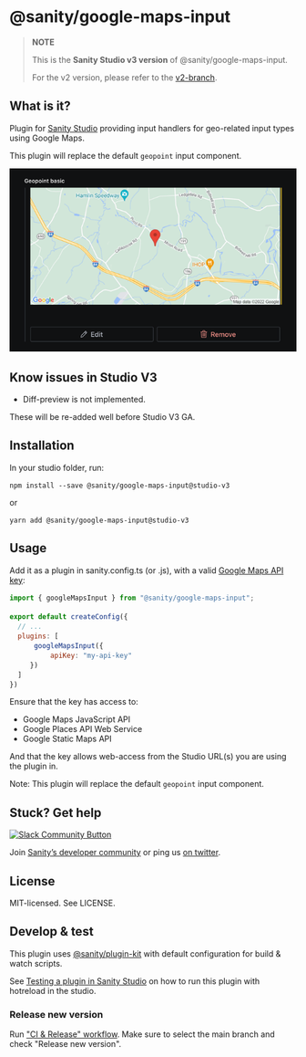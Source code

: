 # @sanity/google-maps-input

> **NOTE**
>
> This is the **Sanity Studio v3 version** of @sanity/google-maps-input.
>
> For the v2 version, please refer to the [v2-branch](https://github.com/sanity-io/sanity/tree/next/packages/%40sanity/google-maps-input).

## What is it? 
Plugin for [Sanity Studio](https://www.sanity.io) providing input handlers for geo-related input types using Google Maps.

This plugin will replace the default `geopoint` input component.

![Google maps input](assets/google-maps-input.png)

## Know issues in Studio V3

* Diff-preview is not implemented.

These will be re-added well before Studio V3 GA.

## Installation

In your studio folder, run:

```
npm install --save @sanity/google-maps-input@studio-v3
```

or

```
yarn add @sanity/google-maps-input@studio-v3
```

## Usage

Add it as a plugin in sanity.config.ts (or .js), with a valid [Google Maps API key](https://developers.google.com/maps/documentation/javascript/get-api-key):

```js
import { googleMapsInput } from "@sanity/google-maps-input";

export default createConfig({
  // ...
  plugins: [
      googleMapsInput({
          apiKey: "my-api-key"
     })
  ] 
})
```
Ensure that the key has access to:
* Google Maps JavaScript API
* Google Places API Web Service
* Google Static Maps API

And that the key allows web-access from the Studio URL(s) you are using the plugin in. 

Note: This plugin will replace the default `geopoint` input component.

## Stuck? Get help

[![Slack Community Button](https://slack.sanity.io/badge.svg)](https://slack.sanity.io/)

Join [Sanity’s developer community](https://slack.sanity.io) or ping us [on twitter](https://twitter.com/sanity_io).

## License

MIT-licensed. See LICENSE.

## Develop & test

This plugin uses [@sanity/plugin-kit](https://github.com/sanity-io/plugin-kit)
with default configuration for build & watch scripts.

See [Testing a plugin in Sanity Studio](https://github.com/sanity-io/plugin-kit#testing-a-plugin-in-sanity-studio)
on how to run this plugin with hotreload in the studio.

### Release new version

Run ["CI & Release" workflow](https://github.com/sanity-io/google-maps-input/actions/workflows/main.yml).
Make sure to select the main branch and check "Release new version".
